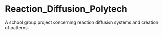 # Reaction_Diffusion_Polytech
A school group project concerning reaction diffusion systems and creation of patterns.
